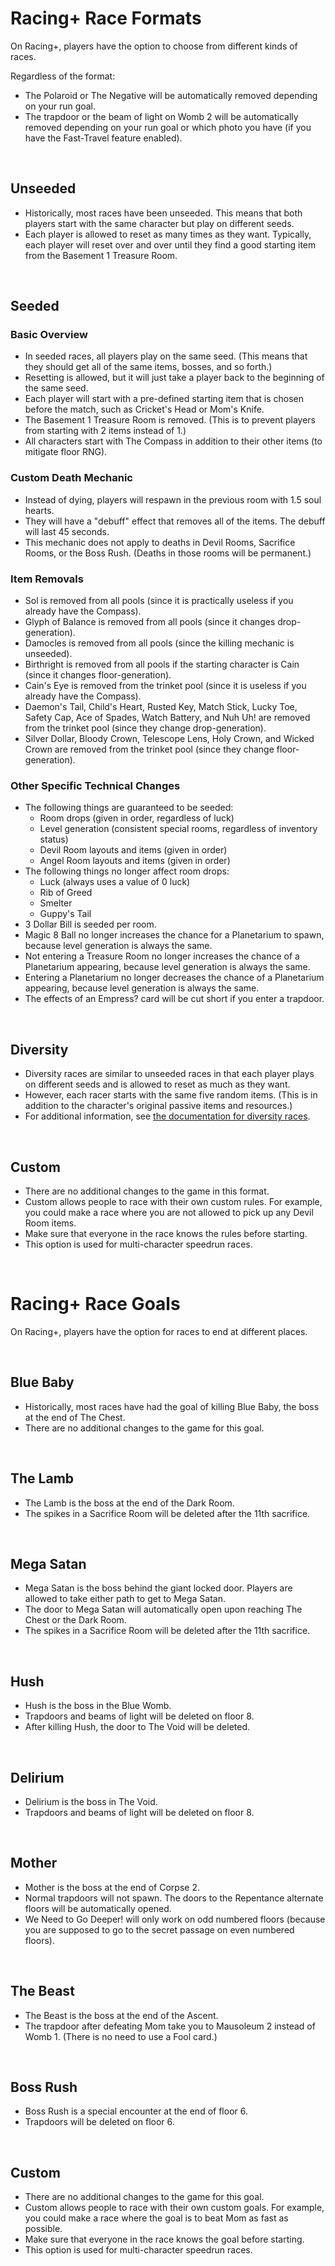 # Racing+ Race Formats

On Racing+, players have the option to choose from different kinds of races.

Regardless of the format:
- The Polaroid or The Negative will be automatically removed depending on your run goal.
- The trapdoor or the beam of light on Womb 2 will be automatically removed depending on your run goal or which photo you have (if you have the Fast-Travel feature enabled).

<br />

## Unseeded

- Historically, most races have been unseeded. This means that both players start with the same character but play on different seeds.
- Each player is allowed to reset as many times as they want. Typically, each player will reset over and over until they find a good starting item from the Basement 1 Treasure Room.

<br />

## Seeded

### Basic Overview

- In seeded races, all players play on the same seed. (This means that they should get all of the same items, bosses, and so forth.)
- Resetting is allowed, but it will just take a player back to the beginning of the same seed.
- Each player will start with a pre-defined starting item that is chosen before the match, such as Cricket's Head or Mom's Knife.
- The Basement 1 Treasure Room is removed. (This is to prevent players from starting with 2 items instead of 1.)
- All characters start with The Compass in addition to their other items (to mitigate floor RNG).

### Custom Death Mechanic

- Instead of dying, players will respawn in the previous room with 1.5 soul hearts.
- They will have a "debuff" effect that removes all of the items. The debuff will last 45 seconds.
- This mechanic does not apply to deaths in Devil Rooms, Sacrifice Rooms, or the Boss Rush. (Deaths in those rooms will be permanent.)

### Item Removals

- Sol is removed from all pools (since it is practically useless if you already have the Compass).
- Glyph of Balance is removed from all pools (since it changes drop-generation).
- Damocles is removed from all pools (since the killing mechanic is unseeded).
- Birthright is removed from all pools if the starting character is Cain (since it changes floor-generation).
- Cain's Eye is removed from the trinket pool (since it is useless if you already have the Compass).
- Daemon's Tail, Child's Heart, Rusted Key, Match Stick, Lucky Toe, Safety Cap, Ace of Spades, Watch Battery, and Nuh Uh! are removed from the trinket pool (since they change drop-generation).
- Silver Dollar, Bloody Crown, Telescope Lens, Holy Crown, and Wicked Crown are removed from the trinket pool (since they change floor-generation).

### Other Specific Technical Changes

- The following things are guaranteed to be seeded:
  - Room drops (given in order, regardless of luck)
  - Level generation (consistent special rooms, regardless of inventory status)
  - Devil Room layouts and items (given in order)
  - Angel Room layouts and items (given in order)
- The following things no longer affect room drops:
  - Luck (always uses a value of 0 luck)
  - Rib of Greed
  - Smelter
  - Guppy's Tail
- 3 Dollar Bill is seeded per room.
- Magic 8 Ball no longer increases the chance for a Planetarium to spawn, because level generation is always the same.
- Not entering a Treasure Room no longer increases the chance of a Planetarium appearing, because level generation is always the same.
- Entering a Planetarium no longer decreases the chance of a Planetarium appearing, because level generation is always the same.
- The effects of an Empress? card will be cut short if you enter a trapdoor.

<br />

## Diversity

- Diversity races are similar to unseeded races in that each player plays on different seeds and is allowed to reset as much as they want.
- However, each racer starts with the same five random items. (This is in addition to the character's original passive items and resources.)
- For additional information, see [the documentation for diversity races](https://github.com/Zamiell/isaac-racing-client/blob/master/mod/README-DIVERSITY.md).

<br />

## Custom

- There are no additional changes to the game in this format.
- Custom allows people to race with their own custom rules. For example, you could make a race where you are not allowed to pick up any Devil Room items.
- Make sure that everyone in the race knows the rules before starting.
- This option is used for multi-character speedrun races.

<br />

# Racing+ Race Goals

On Racing+, players have the option for races to end at different places.

<br />

## Blue Baby

- Historically, most races have had the goal of killing Blue Baby, the boss at the end of The Chest.
- There are no additional changes to the game for this goal.

<br />

## The Lamb

- The Lamb is the boss at the end of the Dark Room.
- The spikes in a Sacrifice Room will be deleted after the 11th sacrifice.

<br />

## Mega Satan

- Mega Satan is the boss behind the giant locked door. Players are allowed to take either path to get to Mega Satan.
- The door to Mega Satan will automatically open upon reaching The Chest or the Dark Room.
- The spikes in a Sacrifice Room will be deleted after the 11th sacrifice.

<br />

## Hush

- Hush is the boss in the Blue Womb.
- Trapdoors and beams of light will be deleted on floor 8.
- After killing Hush, the door to The Void will be deleted.

<br />

## Delirium

- Delirium is the boss in The Void.
- Trapdoors and beams of light will be deleted on floor 8.

<br />

## Mother

- Mother is the boss at the end of Corpse 2.
- Normal trapdoors will not spawn. The doors to the Repentance alternate floors will be automatically opened.
- We Need to Go Deeper! will only work on odd numbered floors (because you are supposed to go to the secret passage on even numbered floors).

<br />

## The Beast

- The Beast is the boss at the end of the Ascent.
- The trapdoor after defeating Mom take you to Mausoleum 2 instead of Womb 1. (There is no need to use a Fool card.)

<br />

## Boss Rush

- Boss Rush is a special encounter at the end of floor 6.
- Trapdoors will be deleted on floor 6.

<br />

## Custom

- There are no additional changes to the game for this goal.
- Custom allows people to race with their own custom goals. For example, you could make a race where the goal is to beat Mom as fast as possible.
- Make sure that everyone in the race knows the goal before starting.
- This option is used for multi-character speedrun races.

<br />
